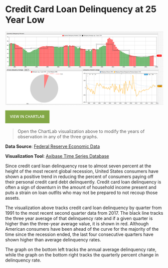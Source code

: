 Credit Card Loan Delinquency at 25 Year Low
===

![](Images/ccl1.png) 

[![](Images/button.png)](https://apps.axibase.com/chartlab/ffe5d3fe/2/#fullscreen)

> Open the ChartLab visualization above to modify the years of observation in any of the three graphs.

**Data Source**: [Federal Reserve Economic Data](https://fred.stlouisfed.org/series/DRCCLACBS#0)

**Visualization Tool**: [Axibase Time Series Database](https://axibase.com/products/axibase-time-series-database/)

Since credit card loan delinquency rose to almost seven percent at the height of the most recent global recession, United States
consumers have shown a positive trend in reducing the percent of consumers paying off their personal credit card debt delinquently.
Credit card loan delinquency is often a sign of downturn in the amount of household income present and puts a strain on 
loan outfits who may not be prepared to not recoup those assets.

The visualization above tracks credit card loan delinquency by quarter from 1991 to the most recent second quarter data from 2017.
The black line tracks the three year average of that delinquency rate and if a given quarter is higher than the three-year
average value, it is shown in red. Although American consumers have been ahead of the curve for the majority of the time 
since the recession ended, the last four consecutive quarters have shown higher than average delinquency rates.

The graph on the bottom left tracks the annual average delinquency rate, while the graph on the bottom right tracks the 
quarterly percent change in delinquency rate. 

